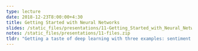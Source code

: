 ```yaml
---
type: lecture
date: 2018-12-23T8:00:00+4:30
title: Getting Started with Neural Networks
slides: /static_files/presentations/11-Getting_Started_with_Neural_Networks.pdf
notes: /static_files/presentations/11-files.zip
tldr: "Getting a taste of deep learning with three examples: sentiment analysis, text classification, and regression." 
---
```


